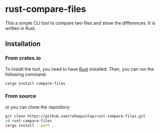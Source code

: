# rust-compare-files

This a simple CLI tool to compare two files and show the differences.
It is written in Rust.

## Installation

### From crates.io

To install the tool, you need to have [Rust](https://www.rust-lang.org/tools/install)
installed. Then, you can run the following command:

```bash
cargo install compare-files
```

### From source

or you can clone the repository:

```bash
git clone https://github.com/rohaquinlop/rust-compare-files.git
cd rust-compare-files
cargo install --path .
```

